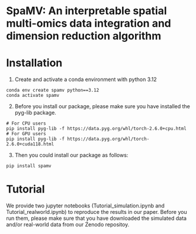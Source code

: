 # SpaMV: An interpretable spatial multi-omics data integration and dimension reduction algorithm

# Installation

1) Create and activate a conda environment with python 3.12

```
conda env create spamv python==3.12
conda activate spamv
```

2) Before you install our package, please make sure you have installed the pyg-lib package.

```
# For CPU users
pip install pyg-lib -f https://data.pyg.org/whl/torch-2.6.0+cpu.html
# For GPU users
pip install pyg-lib -f https://data.pyg.org/whl/torch-2.6.0+cuda118.html
```

3) Then you could install our package as follows:

```
pip install spamv
```

# Tutorial

We provide two jupyter notebooks (Tutorial_simulation.ipynb and Tutorial_realworld.ipynb) to reproduce the results in
our paper. Before you run them, please make sure that you have downloaded the simulated data and/or real-world data from
our Zenodo repositoy.